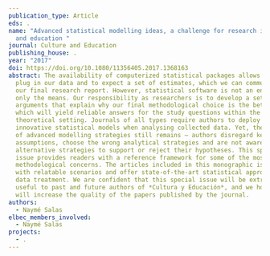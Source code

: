 ```yaml
---
publication_type: Article
eds: .
name: "Advanced statistical modelling ideas, a challenge for research in culture
  and education "
journal: Culture and Education
publishing_house: .
year: "2017"
doi: https://doi.org/10.1080/11356405.2017.1368163
abstract: The availability of computerized statistical packages allows us to
  plug in our data and to expect a set of estimates, which we can communicate in
  our final research report. However, statistical software is not an end; it is
  only the means. Our responsibility as researchers is to develop a set of
  arguments that explain why our final methodological choice is the better one,
  which will yield reliable answers for the study questions within the
  theoretical setting. Journals of all types require authors to deploy
  innovative statistical models when analysing collected data. Yet, the problem
  of advanced modelling strategies still remains — authors disregard key
  assumptions, choose the wrong analytical strategies and are not aware of
  alternative strategies to support or reject their hypotheses. This special
  issue provides readers with a reference framework for some of the most common
  methodological concerns. The articles included in this monographic issue deal
  with relatable scenarios and offer state-of-the-art statistical approaches to
  data treatment. We are confident that this special issue will be extremely
  useful to past and future authors of *Cultura y Educación*, and we hope it
  will increase the quality of the papers published by the journal.
authors:
  - Naymé Salas
elbec_members_involved:
  - Naymé Salas
projects:
  - .
---
```


